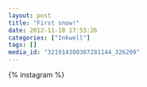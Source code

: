```yaml
---
layout: post
title: "First snow!"
date: 2012-11-10 17:53:26
categories: ["Inkwell"]
tags: []
media_id: "321914380387281144_326209"
---
```


{% instagram %}
